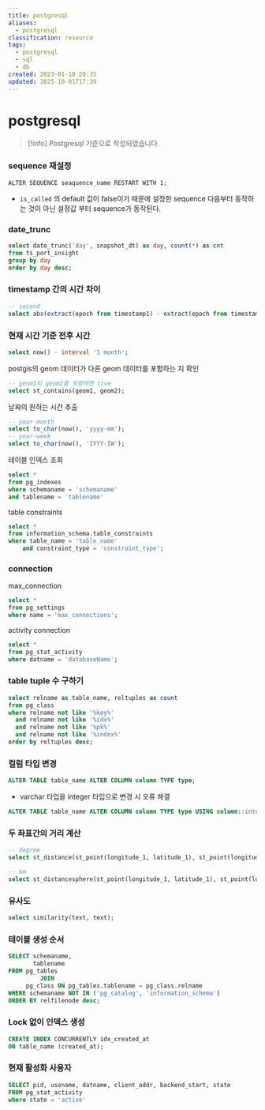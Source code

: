 ```yaml
---
title: postgresql
aliases:
  - postgresql
classification: resource
tags:
  - postgresql
  - sql
  - db
created: 2023-01-10 20:35
updated: 2025-10-01T17:39
---
```


# postgresql

>[!info]
>Postgresql 기준으로 작성되었습니다.

### sequence 재설정

`ALTER SEQUENCE seaquence_name RESTART WITH 1;`
- `is_called` 의 default 값이 false이기 때문에 설정한 sequence 다음부터 동작하는 것이 아닌 설정값 부터 sequence가 동작된다.

### date_trunc

```sql
select date_trunc('day', snapshot_dt) as day, count(*) as cnt  
from ts_port_insight  
group by day  
order by day desc;
```

### timestamp 간의 시간 차이

```sql
-- second
select abs(extract(epoch from timestamp1) - extract(epoch from timestamp1));
```

### 현재 시간 기준 전후 시간

```sql
select now() - interval '1 month';
```

postgis의 geom 데이터가 다른 geom 데이터를 포함하는 지 확인

```sql
-- geom1이 geom2를 포함하면 true
select st_contains(geom1, geom2);
```

날짜의 원하는 시간 추출

```sql
-- year-month
select to_char(now(), 'yyyy-mm');
-- year-week
select to_char(now(), 'IYYY-IW');
```

테이블 인덱스 조회

```sql
select *
from pg_indexes
where schemaname = 'schemaname'
and tablename = 'tablename'
```

table constraints

```sql
select *  
from information_schema.table_constraints  
where table_name = 'table_name'  
	and constraint_type = 'constraint_type';
```

### connection

max_connection

```sql
select *  
from pg_settings  
where name = 'max_connections';
```

activity connection

```sql
select *  
from pg_stat_activity  
where datname = 'databaseName';
```

### table tuple 수 구하기

```sql
select relname as table_name, reltuples as count  
from pg_class  
where relname not like '%key%'  
  and relname not like '%idx%'  
  and relname not like '%pk%'  
  and relname not like '%index%'  
order by reltuples desc;
```

### 컬럼 타입 변경

```sql
ALTER TABLE table_name ALTER COLUMN column TYPE type;
```

- varchar 타입을 integer 타입으로 변경 시 오류 해결

```sql
ALTER TABLE table_name ALTER COLUMN column TYPE type USING column::integer;
```

### 두 좌표간의 거리 계산

```sql
-- degree
select st_distance(st_point(longitude_1, latitude_1), st_point(longitude_2, latitude_2));

-- km
select st_distancesphere(st_point(longitude_1, latitude_1), st_point(longitude_2, latitude_2)) / 1000.0;
```

### 유사도

```sql
select similarity(text, text);
```

### 테이블 생성 순서

```sql
SELECT schemaname,  
       tablename  
FROM pg_tables  
         JOIN  
     pg_class ON pg_tables.tablename = pg_class.relname  
WHERE schemaname NOT IN ('pg_catalog', 'information_schema')  
ORDER BY relfilenode desc;
```

### Lock 없이 인덱스 생성

```sql
CREATE INDEX CONCURRENTLY idx_created_at
ON table_name (created_at);
```

### 현재 활성화 사용자

```sql
SELECT pid, usename, datname, client_addr, backend_start, state  
FROM pg_stat_activity  
where state = 'active'
```
